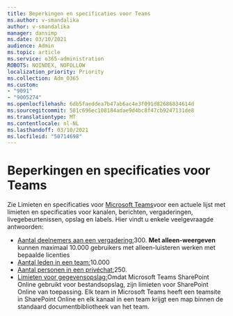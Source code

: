 ```yaml
---
title: Beperkingen en specificaties voor Teams
ms.author: v-smandalika
author: v-smandalika
manager: dansimp
ms.date: 03/10/2021
audience: Admin
ms.topic: article
ms.service: o365-administration
ROBOTS: NOINDEX, NOFOLLOW
localization_priority: Priority
ms.collection: Adm_O365
ms.custom:
- "9091"
- "9005274"
ms.openlocfilehash: 6db5faeddea7b47ab6ac4e3f091d82686834614d
ms.sourcegitcommit: 581c696ec108184adae9d4bc8f47cb9247131de8
ms.translationtype: MT
ms.contentlocale: nl-NL
ms.lasthandoff: 03/10/2021
ms.locfileid: "50714698"
---
```

# <a name="teams-limits-and-specifications"></a>Beperkingen en specificaties voor Teams

Zie Limieten en specificaties voor [Microsoft Teams](https://docs.microsoft.com/microsoftteams/limits-specifications-teams)voor een actuele lijst met limieten en specificaties voor kanalen, berichten, vergaderingen, livegebeurtenissen, opslag en labels. Hier vindt u enkele veelgevraagde antwoorden:

- [Aantal deelnemers aan een vergadering:](https://docs.microsoft.com/microsoftteams/limits-specifications-teams#meetings-and-calls)300. **Met alleen-weergeven** kunnen maximaal 10.000 gebruikers met alleen-luisteren werken met bepaalde licenties
- [Aantal leden in een team:](https://docs.microsoft.com/microsoftteams/limits-specifications-teams#teams-and-channels)10.000
- [Aantal personen in een privéchat:](https://docs.microsoft.com/microsoftteams/limits-specifications-teams#chat)250. 
- [Limieten voor gegevensopslag:](https://docs.microsoft.com/microsoftteams/limits-specifications-teams#storage)Omdat Microsoft Teams SharePoint Online gebruikt voor bestandsopslag, zijn limieten voor SharePoint Online van toepassing. Elk team in Microsoft Teams heeft een teamsite in SharePoint Online en elk kanaal in een team krijgt een map binnen de standaard documentbibliotheek van het team.

